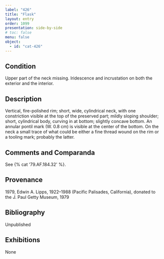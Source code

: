 ```yaml
---
label: "426"
title: "Flask"
layout: entry
order: 1099
presentation: side-by-side
# toc: false
menu: false
object:
  - id: "cat-426"
---
```


## Condition

Upper part of the neck missing. Iridescence and incrustation on both the exterior and the interior.

## Description

Vertical, fire-polished rim; short, wide, cylindrical neck, with one constriction visible at the top of the preserved part; mildly sloping shoulder; short, cylindrical body, curving in at bottom; slightly concave bottom. An annular pontil mark (W. 0.8 cm) is visible at the center of the bottom. On the neck a small trace of what could be either a fine thread wound on the rim or a tooling mark; probably the latter.

## Comments and Comparanda

See {% cat '79.AF.184.32' %}.

## Provenance

1979, Edwin A. Lipps, 1922–1988 (Pacific Palisades, California), donated to the J. Paul Getty Museum, 1979

## Bibliography

Unpublished

## Exhibitions

None
